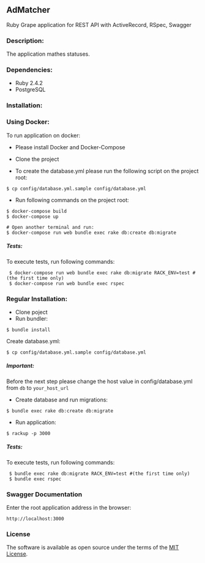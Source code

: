 ## AdMatcher
Ruby Grape application for REST API with ActiveRecord, RSpec, Swagger
### Description:
The application mathes statuses.
### Dependencies:
- Ruby 2.4.2
- PostgreSQL

### Installation:

###  Using Docker:
To run application on docker:

- Please install Docker and Docker-Compose
- Clone the project

- To create the database.yml please run  the following script on the project root:
```shell
$ cp config/database.yml.sample config/database.yml
```
- Run following commands on the project root:

```shell
$ docker-compose build
$ docker-compose up

# Open another terminal and run:
$ docker-compose run web bundle exec rake db:create db:migrate
```

##### Tests:

To execute tests, run following commands:
 
```shell
 $ docker-compose run web bundle exec rake db:migrate RACK_ENV=test #(the first time only)
 $ docker-compose run web bundle exec rspec
```
### Regular Installation:
- Clone poject
- Run bundler:

 ```shell
 $ bundle install
 ```
Create database.yml:
```shell
$ cp config/database.yml.sample config/database.yml
```
##### Important: 
Before the next step please change the host value in config/database.yml from `db` to `your_host_url`
- Create database and run migrations:

 ```shell
 $ bundle exec rake db:create db:migrate
 ```
 
- Run application:

 ```shell
 $ rackup -p 3000
 ```

##### Tests:

To execute tests, run following commands:
 
```shell
 $ bundle exec rake db:migrate RACK_ENV=test #(the first time only)
 $ bundle exec rspec
```
### Swagger Documentation

Enter the root application address in the browser:

```shell
http://localhost:3000
```

### License

The software is available as open source under the terms of the [MIT License](http://opensource.org/licenses/MIT).
